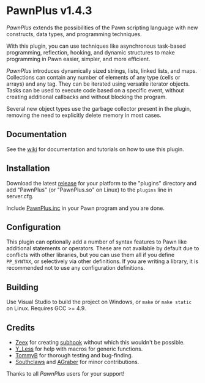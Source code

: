 PawnPlus v1.4.3
==========

_PawnPlus_ extends the possibilities of the Pawn scripting language with new constructs, data types, and programming techniques.

With this plugin, you can use techniques like asynchronous task-based programming, reflection, hooking, and dynamic structures to make programming in Pawn easier, simpler, and more efficient.

_PawnPlus_ introduces dynamically sized strings, lists, linked lists, and maps. Collections can contain any number of elements of any type (cells or arrays) and any tag. They can be iterated using versatile iterator objects. Tasks can be used to execute code based on a specific event, without creating additional callbacks and without blocking the program.

Several new object types use the garbage collector present in the plugin, removing the need to explicitly delete memory in most cases.

## Documentation
See the [wiki](//github.com/IllidanS4/PawnPlus/wiki) for documentation and tutorials on how to use this plugin.

## Installation
Download the latest [release](//github.com/IllidanS4/PawnPlus/releases/latest) for your platform to the "plugins" directory and add "PawnPlus" (or "PawnPlus.so" on Linux) to the `plugins` line in server.cfg.

Include [PawnPlus.inc](pawno/include/PawnPlus.inc) in your Pawn program and you are done.

## Configuration
This plugin can optionally add a number of syntax features to Pawn like additional statements or operators. These are not available by default due to conflicts with other libraries, but you can use them all if you define `PP_SYNTAX`, or selectively via other definitions. If you are writing a library, it is recommended not to use any configuration definitions.

## Building
Use Visual Studio to build the project on Windows, or `make` or `make static` on Linux. Requires GCC >= 4.9.

## Credits
* [Zeex](//github.com/Zeex) for creating [subhook](//github.com/Zeex/subhook) without which this wouldn't be possible.
* [Y_Less](//github.com/Y-Less/) for help with macros for generic functions.
* [TommyB](//github.com/TommyB123) for thorough testing and bug-finding.
* [Southclaws](//github.com/Southclaws/) and [AGraber](//github.com/AGraber) for minor contributions.

Thanks to all _PawnPlus_ users for your support! 